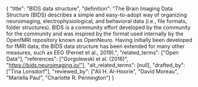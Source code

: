 {
    "title": "BIDS data structure",
    "definition": "The Brain Imaging Data Structure (BIDS) describes a simple and easy-to-adopt way of organizing neuroimaging, electrophysiological, and behavioral data (i.e., file formats, folder structures). BIDS is a community effort developed by the community for the community and was inspired by the format used internally by the OpenfMRI repository known as OpenNeuro. Having initially been developed for fMRI data, the BIDS data structure has been extended for many other measures, such as EEG (Pernet et al., 2019).",
    "related_terms": ["Open Data"],
    "references": ["Gorgolewski et al. (2016)", "https://bids.neuroimaging.io/"],
    "alt_related_terms": [null],
    "drafted_by": ["Tina Lonsdorf"],
    "reviewed_by": ["Ali H. Al-Hoorie", "David Moreau", "Mariella Paul", "Charlotte R. Pennington"]
  }
